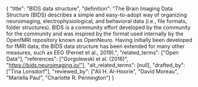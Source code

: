 {
    "title": "BIDS data structure",
    "definition": "The Brain Imaging Data Structure (BIDS) describes a simple and easy-to-adopt way of organizing neuroimaging, electrophysiological, and behavioral data (i.e., file formats, folder structures). BIDS is a community effort developed by the community for the community and was inspired by the format used internally by the OpenfMRI repository known as OpenNeuro. Having initially been developed for fMRI data, the BIDS data structure has been extended for many other measures, such as EEG (Pernet et al., 2019).",
    "related_terms": ["Open Data"],
    "references": ["Gorgolewski et al. (2016)", "https://bids.neuroimaging.io/"],
    "alt_related_terms": [null],
    "drafted_by": ["Tina Lonsdorf"],
    "reviewed_by": ["Ali H. Al-Hoorie", "David Moreau", "Mariella Paul", "Charlotte R. Pennington"]
  }
